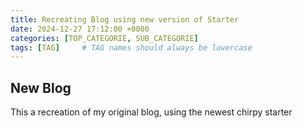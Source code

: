 ```yaml
---
title: Recreating Blog using new version of Starter
date: 2024-12-27 17:12:00 +0000
categories: [TOP_CATEGORIE, SUB_CATEGORIE]
tags: [TAG]     # TAG names should always be lowercase
---
```


## New Blog

This a recreation of my original blog, using the newest chirpy starter
 